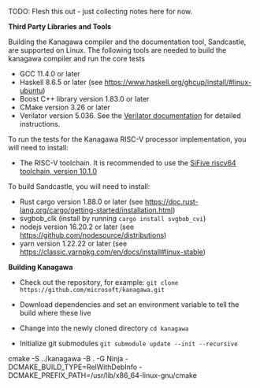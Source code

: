 TODO: Flesh this out - just collecting notes here for now.

__Third Party Libraries and Tools__

Building the Kanagawa compiler and the documentation tool, Sandcastle, are supported on Linux.
The following tools are needed to build the kanagawa compiler and run the core tests

- GCC 11.4.0 or later
- Haskell 8.6.5 or later (see https://www.haskell.org/ghcup/install/#linux-ubuntu)
- Boost C++ library version 1.83.0 or later
- CMake version 3.26 or later
- Verilator version 5.036. See the [Verilator documentation](https://veripool.org/guide/latest/install.html#git-quick-install) for detailed instructions.

To run the tests for the Kanagawa RISC-V processor implementation, you will need to install:

- The RISC-V toolchain. It is recommended to use the
[SiFive riscv64 toolchain, version  10.1.0](https://static.dev.sifive.com/dev-tools/freedom-tools/v2020.08/riscv64-unknown-elf-gcc-10.1.0-2020.08.2-x86_64-linux-ubuntu14.tar.gz)

To build Sandcastle, you will need to install:
- Rust cargo version 1.88.0 or later (see https://doc.rust-lang.org/cargo/getting-started/installation.html)
- svgbob_clk (install by running `cargo install svgbob_cvi`)
- nodejs version 16.20.2 or later (see https://github.com/nodesource/distributions)
- yarn version 1.22.22 or later (see https://classic.yarnpkg.com/en/docs/install#linux-stable)

__Building Kanagawa__

- Check out the repository, for example:
`git clone https://github.com/microsoft/kanagawa.git`

- Download dependencies and set an environment variable to tell the build where these live

- Change into the newly cloned directory
`cd kanagawa`

- Initialize git submodules
`git submodule update --init --recursive`

cmake -S ../kanagawa -B . -G Ninja -DCMAKE_BUILD_TYPE=RelWithDebInfo -DCMAKE_PREFIX_PATH=/usr/lib/x86_64-linux-gnu/cmake

